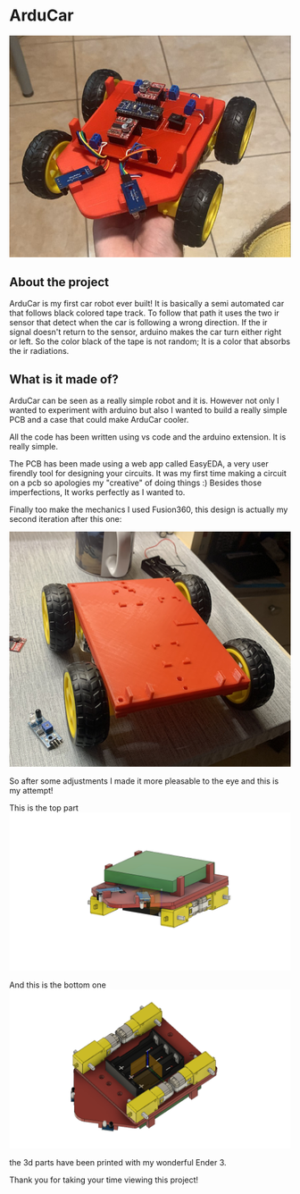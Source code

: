 # ArduCar

![arducar](https://github.com/mattsays/arducar/blob/main/images/arducar.png?raw=true)

## About the project

ArduCar is my first car robot ever built! 
It is basically a semi automated car that follows black colored tape track. To follow that path it uses the two ir sensor that detect when the car is following a wrong direction. 
If the ir signal doesn't return to the sensor, arduino makes the car turn either right or left. 
So the color black of the tape is not random; 
It is a color that absorbs the ir radiations.


## What is it made of?

ArduCar can be seen as a really simple robot and it is.
However not only I wanted to experiment with arduino but also I wanted to build a really simple PCB and a case that could make ArduCar cooler.

All the code has been written using vs code and the arduino extension. It is really simple.

The PCB has been made using a web app called EasyEDA, a very user firendly tool for designing your circuits. It was my first time making a circuit on a pcb so apologies my "creative" of doing things :)
Besides those imperfections, It works perfectly as I wanted to.

Finally too make the mechanics I used Fusion360, this design is actually my second iteration after this one:

![the first arducar](https://github.com/mattsays/arducar/blob/main/images/arducar_1_0.png?raw=true)

So after some adjustments I made it more pleasable to the eye and this is my attempt!

This is the top part
![top part](https://github.com/mattsays/arducar/blob/main/images/mechanics_0.png?raw=true)

And this is the bottom one
![bottom part](https://github.com/mattsays/arducar/blob/main/images/mechanics_1.png?raw=true)

the 3d parts have been printed with my wonderful Ender 3.

Thank you for taking your time viewing this project!